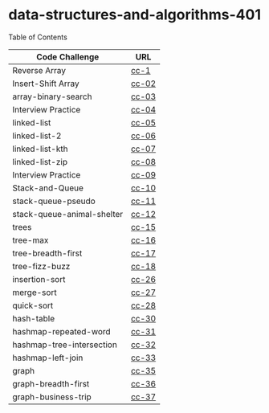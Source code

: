 # data-structures-and-algorithms-401


Table of Contents 

|Code Challenge    | URL|
|------------------|----|
|Reverse Array     |[cc-1](cc-01/read01.md)|
|Insert-Shift Array|[cc-02](cc-02/read02.md)|
|array-binary-search| [cc-03](cc-03/read03.md)|
|Interview Practice| [cc-04](cc-04/read04.md)|
|linked-list | [cc-05](cc-05/read05.md) |
|linked-list-2 | [cc-06](cc-06/read06.md) |
|linked-list-kth | [cc-07](cc-07/read07.md) |
|linked-list-zip | [cc-08](cc-08/read08.md) |
|Interview Practice | [cc-09](cc-09/read09.md) | 
|Stack-and-Queue | [cc-10](cc-10/read10.md) |
|stack-queue-pseudo | [cc-11](cc-11/read11.md) |
|stack-queue-animal-shelter | [cc-12](cc-12/read12.md) |
|trees | [cc-15](cc-15/read15.md) |
|tree-max | [cc-16](cc-16/read16.md) |
|tree-breadth-first | [cc-17](cc-17/read17.md) |
|tree-fizz-buzz | [cc-18](cc-18/read18.md) |
|insertion-sort | [cc-26](part-2/cc-26/BLOG.md) |
|merge-sort | [cc-27](part-2/cc-27/BLOG.md) |
|quick-sort | [cc-28](part-2/cc-28/BLOG.md) |
|hash-table | [cc-30](part-2/cc-30/read30.md) |
|hashmap-repeated-word | [cc-31](part-2/cc-31/read31.md) |
|hashmap-tree-intersection | [cc-32](part-2/cc-32/read32.md) |
|hashmap-left-join | [cc-33](part-2/cc-33/read33.md) |
|graph | [cc-35](part-2/cc-35/read35.md) |
|graph-breadth-first | [cc-36](part-2/cc-36/read36.md) |
|graph-business-trip | [cc-37](part-2/cc-37/read37.md) |
